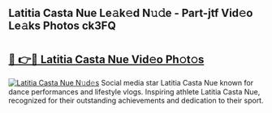 ## Latitia Casta Nue Le𝚊k𝚎d N𝚞𝚍e - Part-jtf Vid𝚎o Le𝚊ks Photos ck3FQ

# <h2><a href="http://fb9isas.evod.top/?m=Latitia+Casta+Nue">🔗 👉🔴 Latitia Casta Nue Vid𝚎o Ph𝚘t𝚘s</a></h2>

[![Latitia Casta Nue N𝚞d𝚎s](https://i.imgur.com/8V9OHl7.gif)](http://fb9isas.evod.top/?m=Latitia+Casta+Nue)
Social media star Latitia Casta Nue known for dance performances and lifestyle vlogs. Inspiring athlete Latitia Casta Nue, recognized for their outstanding achievements and dedication to their sport. 
